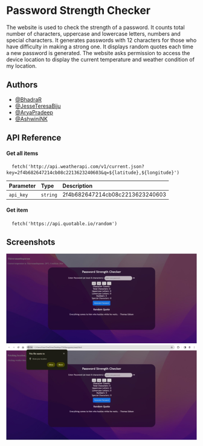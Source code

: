 
# Password Strength Checker

The website is used to check the strength of a password. It counts total number of characters, uppercase and lowercase letters, numbers and special characters. It generates passwords with 12 characters for those who have difficulty in making a strong one. It displays random quotes each time a new password is generated. The website asks permission to access the device location to display the current temperature and weather condition of my location.
## Authors

- [@BhadraR](https://www.github.com/Bhadra2005)
- [@JesseTeresaBiju](https://www.github.com/jesteresabiju)
- [@AryaPradeep](https://www.github.com/aryapradeep147)
- [@AshwiniNK](https://www.github.com/123MGHVH)


## API Reference

#### Get all items

```http
  fetch('http://api.weatherapi.com/v1/current.json?key=2f4b682647214cb08c2213623240603&q=${latitude},${longitude}')
```

| Parameter | Type     | Description                |
| :-------- | :------- | :------------------------- |
| `api_key` | `string` | 2f4b682647214cb08c2213623240603 |

#### Get item

```http
  fetch('https://api.quotable.io/random')

```

## Screenshots

![App Screenshot](1.jpg)
![App Screenshot](2.jpg)
